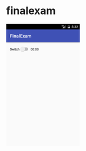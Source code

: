 # finalexam
<img src='https://github.com/kingpyk/finalexam/blob/master/app/pics/Screenshot_1481866659.png?raw=true' width=200><br>
